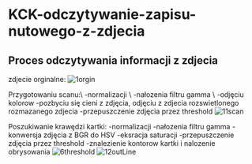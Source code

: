 # KCK-odczytywanie-zapisu-nutowego-z-zdjecia
## Proces odczytywania informacji z zdjecia

zdjecie orginalne:
![1orgin](https://user-images.githubusercontent.com/67105405/213574846-ce7a2b46-f85a-4b94-940c-582260efca72.jpg)

Przygotowaniu scanu:\\
-normalizacji \\
-nałozenia filtru gamma \\
-odjęciu kolorow
-pozbyciu się cieni z zdjęcia, odjęciu z zdjecia rozswietlonego rozmazanego zdjecia
-przepuszczenie zdjęcia przez threshold
![11scan](https://user-images.githubusercontent.com/67105405/213577686-a22829fe-57a0-45ea-b0d8-8873f5fac4c2.jpg)

Poszukiwanie krawędzi kartki:
-normalizacji
-nałozenia filtru gamma
-konwersja zdjęcia z BGR do HSV
-eksracja saturacji
-przepuszczenie zdjęcia przez threshold
-znalezienie kontorow kartki i nalozenie obrysowania
![6threshold](https://user-images.githubusercontent.com/67105405/213579189-56d0132f-9ecd-4a8b-822a-2daf064df6b7.jpg)
![12outLine](https://user-images.githubusercontent.com/67105405/213579215-e215d73e-a83a-4db0-ba2e-d343efbc3832.jpg)
